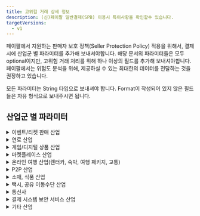 ```yaml
---
title: 고위험 거래 상세 정보
description: (신)페이팔 일반결제(SPB) 이용시 특이사항을 확인할수 있습니다.
targetVersions:
  - v1
---
```


페이팔에서 지원하는 판매자 보호 정책(Seller Protection Policy) 적용을 위해서, 결제 시에 산업군 별 파라미터를 추가해 보내셔야합니다.
해당 문서의 파라미터들은 모두 optional이지만, 고위험 거래 처리를 위해 하나 이상의 필드를 추가해 보내셔야합니다.
페이팔에서는 위험도 분석을 위해, 제공하실 수 있는 최대한의 데이터를 전달하는 것을 권장하고 있습니다.

모든 파라미터는 String 타입으로 보내셔야 합니다. Format이 작성되어 있지 않은 필드들은 자유 형식으로 보내주시면 됩니다.

## 산업군 별 파라미터

<details>

<summary>이벤트/티켓 판매 산업</summary>

| Field Name            | Description                        | Format                                                          |
| --------------------- | ---------------------------------- | --------------------------------------------------------------- |
| sender\_account\_id   | 구매자 계정의 id                         |                                                                 |
| sender\_first\_name   | 구매자의 이름                            |                                                                 |
| sender\_last\_name    | 구매자의 성                             |                                                                 |
| sender\_email         | 구매자의 이메일                           | E.123 - Email Address                                           |
| sender\_phone         | 구매자의 휴대전화 번호                       | E.123 - Telephone Number (national notation)                    |
| sender\_country\_code | 구매자의 국가 코드                         | ISO Alpha-2 Country Code                                        |
| sender\_create\_date  | 구매자의 계정 생성일                        | ISO 8601 date format                                            |
| dg\_delivery\_method  | 발신 방법                              | (`email`, `phone`, `venue_pickup`, `kiosk_pickup`) 중의 하나로 전송해야함 |
| cd\_string\_one       | 여분 필드 1(행사일 등의 정보 입력, 중요도 낮음)      |                                                                 |
| cd\_string\_two       | 여분 필드 2 (행사 카테고리 등의 정보 입력, 중요도 낮음) |                                                                 |
| cd\_int\_one          | 티켓의 수(중요도 낮음)                      |                                                                 |

</details>

<details>

<summary>연료 산업</summary>

| Field Name            | Description  | Format                                       |
| --------------------- | ------------ | -------------------------------------------- |
| sender\_account\_id   | 구매자 계정의 id   |                                              |
| sender\_first\_name   | 구매자의 이름      |                                              |
| sender\_last\_name    | 구매자의 성       |                                              |
| sender\_email         | 구매자의 이메일     | E.123 - Email Address                        |
| sender\_phone         | 구매자의 휴대전화 번호 | E.123 - Telephone Number (national notation) |
| sender\_country\_code | 구매자의 국가 코드   | ISO Alpha-2 Country Code                     |
| sender\_create\_date  | 구매자의 계정 생성일  | ISO 8601 date format                         |

</details>

<details>

<summary>게임/디지털 상품 산업</summary>

| Field Name            | Description  | Format                                       |
| --------------------- | ------------ | -------------------------------------------- |
| sender\_account\_id   | 구매자 계정의 id   |                                              |
| sender\_first\_name   | 구매자의 이름      |                                              |
| sender\_last\_name    | 구매자의 성       |                                              |
| sender\_email         | 구매자의 이메일     | E.123 - Email Address                        |
| sender\_phone         | 구매자의 휴대전화 번호 | E.123 - Telephone Number (national notation) |
| sender\_country\_code | 구매자의 국가 코드   | ISO Alpha-2 Country Code                     |
| sender\_create\_date  | 구매자의 계정 생성일  | ISO 8601 date format                         |

</details>

<details>

<summary>마켓플레이스 산업</summary>

| Field Name                       | Description                                                                                       | Format                                       |
| -------------------------------- | ------------------------------------------------------------------------------------------------- | -------------------------------------------- |
| sender\_account\_id              | 구매자/발신자 계정의 id                                                                                    |                                              |
| sender\_first\_name              | 구매자/발신자의 이름                                                                                       |                                              |
| sender\_last\_name               | 구매자/발신자의 성                                                                                        |                                              |
| sender\_email                    | 구매자/발신자의 이메일                                                                                      | E.123 - Email Address                        |
| sender\_phone                    | 구매자/발신자의 휴대전화 번호                                                                                  | E.123 - Telephone Number (national notation) |
| sender\_address\_zip             | (미국 머천트 한정) 구매자/발신자가 고객사 계정에 등록한 우편번호                                                             |                                              |
| sender\_country\_code            | 구매자/발신자의 국가 코드                                                                                    | ISO Alpha-2 Country Code                     |
| sender\_create\_date             | 구매자/발신자의 계정 생성일                                                                                   | ISO 8601 date format                         |
| sender\_signup\_ip               | 구매자/발신자의 회원 가입 시점의 IP 주소                                                                          | IP(IPv4 / IPv6)                              |
| sender\_popularity\_score        | 구매자/발신자의 신용도 점수                                                                                   | (high, medium, low) 중의 하나                    |
| receiver\_account\_id            | 판매자/수신자 계정의 id                                                                                    |                                              |
| receiver\_create\_date           | 판매자/수신자의 계정 생성일                                                                                   | ISO 8601 date format                         |
| receiver\_email                  | 판매자/수신자의 이메일                                                                                      | E.123 - Email Address                        |
| receiver\_address\_country\_code | 판매자/수신자의 국가 코드                                                                                    | ISO Alpha-2 Country Code                     |
| business\_name                   | 판매자/수신자가 계정에 등록한 사업용 이름                                                                           |                                              |
| recipient\_popularity\_score     | 판매자/수신자의 신용도 점수                                                                                   | (high, medium, low) 중의 하나                    |
| first\_interaction\_date         | 발신자/수신자의 첫 번째 상호작용 날짜. '상호작용'의 정의는 고객사에서 정의합니다. ex)발신자와 수신자 간의 첫 번째 거래 시도, 발신자와 수신자 간의 친구 추가 날짜 등 | ISO 8601 date format                         |
| txn\_count\_total                | 발신자/구매자가 현재까지 고객사에서 진행한 총 거래 횟수(PayPal 또는 기타 결제수단을 통해)                                            | Number                                       |
| transaction\_is\_tangible        | 판매자/수신자의 거래가 유형 거래인지, 무형 거래인지를 나타내는 필드                                                            | 유형 거래인 경우 1, 무형 거래인 경우 0                     |

</details>

<details>

<summary>온라인 여행 산업(렌터카, 숙박, 여행 패키지, 교통)</summary>

| Field Name                | Description                                                   | Format                                       |
| ------------------------- | ------------------------------------------------------------- | -------------------------------------------- |
| sender\_account\_id       | 구매자 계정의 id                                                    |                                              |
| sender\_first\_name       | 구매자의 이름                                                       |                                              |
| sender\_last\_name        | 구매자의 성                                                        |                                              |
| sender\_email             | 구매자의 이메일                                                      | E.123 - Email Address                        |
| sender\_phone             | 구매자의 휴대전화 번호                                                  | E.123 - Telephone Number (national notation) |
| sender\_country\_code     | 구매자의 국가 코드                                                    | ISO Alpha-2 Country Code                     |
| sender\_create\_date      | 구매자의 계정 생성일                                                   | ISO 8601 date format                         |
| ota\_type                 | 여행 산업 종류(숙박인 경우 hotel 등, 교통인 경우 train 등의 종류 입력)               |                                              |
| ota\_service\_start\_date | 서비스 제공 시작일                                                    | ISO 8601 date format                         |
| ota\_service\_end\_date   | 서비스 제공 종료일                                                    | ISO 8601 date format                         |
| ota\_service\_guest\_t\_f | 게스트(서비스를 받는 사람) 변경 가능 여부, 사기범들이 변경 가능 서비스에 비용을 지불하는 경향이 있습니다. | 변경 가능시 1, 아닐시 0                              |
| ota\_start\_country       | 서비스를 시작한 국가 (ex: 차 렌트, 숙박이 예약된 국가)                            | ISO Alpha-2 Country Code                     |
| ota\_start\_city          | 서비스를 시작한 도시                                                   |                                              |
| ota\_start\_zip\_code     | 서비스 시작 장소의 우편 번호                                              |                                              |
| cd\_string\_one           | 여분 필드 1, 여행 산업 - 교통에 해당하는 머천트만 사용, 티켓 종류 입력                   | ISO 8601 date format                         |

</details>

<details>

<summary>P2P 산업</summary>

| Field Name                       | Description  | Format                                       |
| -------------------------------- | ------------ | -------------------------------------------- |
| sender\_account\_id              | 구매자 계정의 id   |                                              |
| sender\_first\_name              | 구매자의 이름      |                                              |
| sender\_last\_name               | 구매자의 성       |                                              |
| sender\_email                    | 구매자의 이메일     | E.123 - Email Address                        |
| sender\_phone                    | 구매자의 휴대전화 번호 | E.123 - Telephone Number (national notation) |
| sender\_country\_code            | 구매자의 국가 코드   | ISO Alpha-2 Country Code                     |
| sender\_create\_date             | 구매자의 계정 생성일  | ISO 8601 date format                         |
| receiver\_account\_id            | 수신자 계정의 id   |                                              |
| receiver\_create\_date           | 수신자의 계정 생성일  | ISO 8601 date format                         |
| receiver\_email                  | 수신자의 이메일     | E.123 - Email Address                        |
| receiver\_address\_country\_code | 수신자의 국가 코드   | ISO Alpha-2 Country Code                     |

</details>

<details>

<summary>소매, 식품 산업</summary>

| Field Name            | Description           | Format                                       |
| --------------------- | --------------------- | -------------------------------------------- |
| sender\_account\_id   | 구매자 계정의 id            |                                              |
| sender\_first\_name   | 구매자의 이름               |                                              |
| sender\_last\_name    | 구매자의 성                |                                              |
| sender\_email         | 구매자의 이메일              | E.123 - Email Address                        |
| sender\_phone         | 구매자의 휴대전화 번호          | E.123 - Telephone Number (national notation) |
| sender\_country\_code | 구매자의 국가 코드            | ISO Alpha-2 Country Code                     |
| sender\_create\_date  | 구매자의 계정 생성일           | ISO 8601 date format                         |
| dg\_delivery\_method  | 발신 방법                 | (`email`, `phone`) 중의 하나로 전송해야함              |
| highrisk\_txn\_flag   | 고객사에서 고위험으로 분류한 상품 여부 | 위험 상품인 경우 1, 아닐 시 0                          |

</details>

<details>

<summary>택시, 공유 이동수단 산업</summary>

| Field Name            | Description                           | Format                                       |
| --------------------- | ------------------------------------- | -------------------------------------------- |
| sender\_account\_id   | 구매자 계정의 id                            |                                              |
| sender\_first\_name   | 구매자의 이름                               |                                              |
| sender\_last\_name    | 구매자의 성                                |                                              |
| sender\_email         | 구매자의 이메일                              | E.123 - Email Address                        |
| sender\_phone         | 구매자의 휴대전화 번호                          | E.123 - Telephone Number (national notation) |
| sender\_address\_zip  | (미국 머천트 한정) 구매자/발신자가 고객사 계정에 등록한 우편번호 |                                              |
| sender\_country\_code | 구매자의 국가 코드                            | ISO Alpha-2 Country Code                     |
| sender\_create\_date  | 구매자의 계정 생성일                           | ISO 8601 date format                         |
| highrisk\_txn\_flag   | 차량 예약과 같은 고객사에서 고위험으로 분류한 결제 건 여부     | 위험 거래인 경우 1, 아닐 시 0                          |
| cd\_string\_one       | 여분 필드 1                               |                                              |

</details>

<details>

<summary>통신사</summary>

| Field Name            | Description  | Format                                       |
| --------------------- | ------------ | -------------------------------------------- |
| sender\_account\_id   | 구매자 계정의 id   |                                              |
| sender\_first\_name   | 구매자의 이름      |                                              |
| sender\_last\_name    | 구매자의 성       |                                              |
| sender\_email         | 구매자의 이메일     | E.123 - Email Address                        |
| sender\_phone         | 구매자의 휴대전화 번호 | E.123 - Telephone Number (national notation) |
| sender\_country\_code | 구매자의 국가 코드   | ISO Alpha-2 Country Code                     |
| sender\_create\_date  | 구매자의 계정 생성일  | ISO 8601 date format                         |

</details>

<details>

<summary>결제 시스템 보안 서비스 산업</summary>

| Field Name            | Description  | Format                                       |
| --------------------- | ------------ | -------------------------------------------- |
| sender\_account\_id   | 구매자 계정의 id   |                                              |
| sender\_first\_name   | 구매자의 이름      |                                              |
| sender\_last\_name    | 구매자의 성       |                                              |
| sender\_email         | 구매자의 이메일     | E.123 - Email Address                        |
| sender\_phone         | 구매자의 휴대전화 번호 | E.123 - Telephone Number (national notation) |
| sender\_country\_code | 구매자의 국가 코드   | ISO Alpha-2 Country Code                     |
| sender\_create\_date  | 구매자의 계정 생성일  | ISO 8601 date format                         |

</details>

<details>

<summary>기타 산업</summary>

| Field Name            | Description  | Format                                       |
| --------------------- | ------------ | -------------------------------------------- |
| sender\_account\_id   | 구매자 계정의 id   |                                              |
| sender\_first\_name   | 구매자의 이름      |                                              |
| sender\_last\_name    | 구매자의 성       |                                              |
| sender\_email         | 구매자의 이메일     | E.123 - Email Address                        |
| sender\_phone         | 구매자의 휴대전화 번호 | E.123 - Telephone Number (national notation) |
| sender\_country\_code | 구매자의 국가 코드   | ISO Alpha-2 Country Code                     |
| sender\_create\_date  | 구매자의 계정 생성일  | ISO 8601 date format                         |
| cd\_string\_one       | 여분 필드 1      |                                              |
| cd\_string\_two       | 여분 필드 2      |                                              |
| cd\_int\_one          | 여분 숫자필드 1    | Number                                       |

</details>
